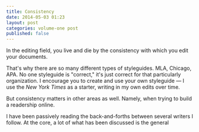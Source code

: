```yaml
---
title: Consistency
date: 2014-05-03 01:23
layout: post
categories: volume-one post
published: false
---
```

In the editing field, you live and die by the consistency with which you edit your documents. 

That's why there are so many different types of styleguides. MLA, Chicago, APA. No one styleguide is "correct," it's just correct for that particularly organization. I encourage you to create and use your own styleguide &mdash; I use the _New York Times_ as a starter, writing in my own edits over time. 

But consistency matters in other areas as well. Namely, when trying to build a readership online. 

I have been passively reading the back-and-forths between several writers I follow. At the core, a lot of what has been discussed is the general 